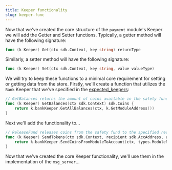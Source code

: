 ```yaml
---
title: Keeper functionality
slug: keeper-func
---
```


Now that we've created the core structure of the `payment` module's Keeper we will add the Getter and Setter functions. Typically, a getter method will have the following signature:

```Go
func (k Keeper) Get(ctx sdk.Context, key string) returnType
```

Similarly, a setter method will have the following signature:

```Go
func (k Keeper) Set(ctx sdk.Context, key string, value valueType)
```

We will try to keep these functions to a minimal core requirement for setting or getting data from the store. Firstly, we'll create a function that utilizes the `Bank` Keeper that we've specified in the [expected_keepers](../types/expected-keepers.md):

```Go
// GetBalances returns the amount of coins available in the safety fund
func (k Keeper) GetBalances(ctx sdk.Context) sdk.Coins {
	return k.bankKeeper.GetAllBalances(ctx, k.GetModuleAddress())
}
```

Next we'll add the functionality to...

```Go
// ReleaseFund releases coins from the safety fund to the specified recipient
func (k Keeper) SendTokens(ctx sdk.Context, recipient sdk.AccAddress, amount sdk.Coins) error {
	return k.bankKeeper.SendCoinsFromModuleToAccount(ctx, types.ModuleName, recipient, amount)
}
```

Now that we've created the core Keeper functionality, we'll use them in the implementation of the `msg_server`...
